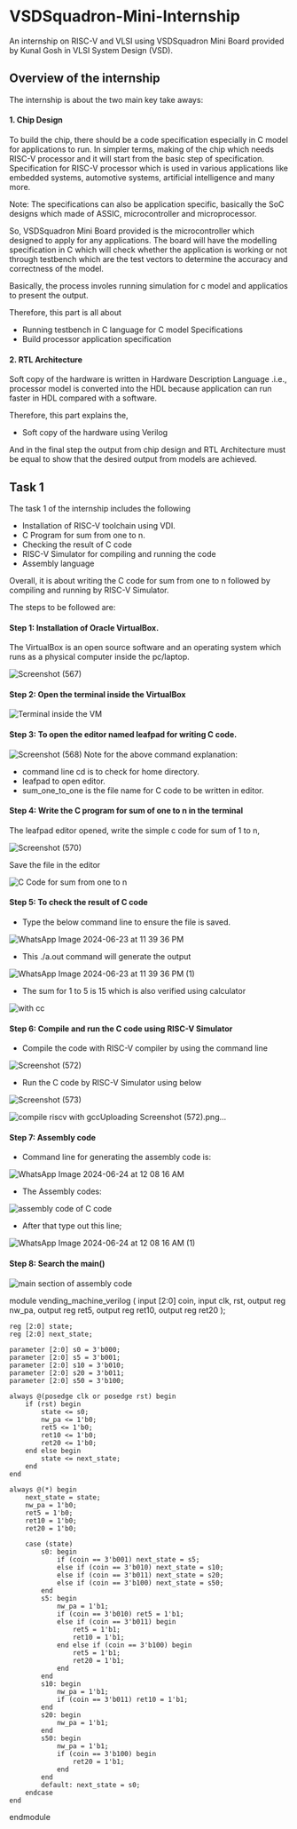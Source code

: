 # VSDSquadron-Mini-Internship
An internship on RISC-V and VLSI using VSDSquadron Mini Board provided by Kunal Gosh in VLSI System Design (VSD).

## Overview of the internship

The internship is about the two main key take aways:

#### 1. Chip Design

To build the chip, there should be a code specification especially in C model for applications to run. 
In simpler terms,
making of the chip which needs RISC-V processor and it will start from the basic step of specification. 
Specification for RISC-V processor which is used in various applications like  embedded systems, automotive systems, artificial intelligence and many more. 

Note: The specifications can also be application specific, basically the SoC designs which made of ASSIC, microcontroller and microprocessor.

So, VSDSquadron Mini Board provided is the microcontroller which designed to apply for any applications.
The board will have the modelling specification in C which will check whether the application is working or not through testbench which are the test vectors to determine the accuracy and correctness of the model.

Basically, the process involes running simulation for c model and applicatios to present the output.

Therefore, this part is all about
- Running testbench in C language for C model Specifications
- Build processor application specification

#### 2. RTL Architecture

Soft copy of the hardware is written in Hardware Description Language .i.e., processor model is converted into the HDL because application can run faster in HDL compared with a software.

Therefore, this part explains the,
- Soft copy of the hardware using Verilog


And in the final step the output from chip design and RTL Architecture must be equal to show that the desired output from models are achieved.


## Task 1
The task 1 of the internship includes the following
- Installation of RISC-V toolchain using VDI.
- C Program for sum from one to n.
- Checking the result of C code
- RISC-V Simulator for compiling and running the code
- Assembly language

Overall, it is about writing the C code for sum from one to n followed by compiling and running by RISC-V Simulator.

 The steps to be followed are:
 
#### Step 1: Installation of Oracle VirtualBox.

The VirtualBox is an open source software and an operating system which runs as a physical computer inside the pc/laptop. 

![Screenshot (567)](https://github.com/EkthaReddy/vsdsquadron-mini-internship/assets/152515939/48ae5d97-0ce1-40bd-9403-e60d255d4758)

#### Step 2: Open the terminal inside the VirtualBox

![Terminal inside the VM](https://github.com/EkthaReddy/vsdsquadron-mini-internship/assets/152515939/5e831292-ae27-4409-b6d4-dc98b50fb88a)

#### Step 3: To open the editor named leafpad for writing C code.

![Screenshot (568)](https://github.com/EkthaReddy/vsdsquadron-mini-internship/assets/152515939/baf5e27b-ee8b-42a9-b2c7-e40bb88c33d8)
 Note for the above command explanation:
 - command line cd is to check for home directory.
 - leafpad to open editor.
 - sum_one_to_one is the file name for C code to be written in editor.


#### Step 4: Write the C program for sum of one to n in the terminal 

The leafpad editor opened, write the simple c code for sum of 1 to n,

![Screenshot (570)](https://github.com/EkthaReddy/vsdsquadron-mini-internship/assets/152515939/6e565127-674e-47c4-8c48-f142e319ebce)

Save the file in the editor


![C Code for sum from one to n](https://github.com/EkthaReddy/vsdsquadron-mini-internship/assets/152515939/37e5d37e-7b55-49ce-8aef-70d3d9f57d0e)


#### Step 5: To check the result of C code

- Type the below command line to ensure the file is saved.
  
![WhatsApp Image 2024-06-23 at 11 39 36 PM](https://github.com/EkthaReddy/vsdsquadron-mini-internship/assets/152515939/c70488ff-78d7-4c14-910c-28feea698aca)

- This ./a.out command will generate the output 

![WhatsApp Image 2024-06-23 at 11 39 36 PM (1)](https://github.com/EkthaReddy/vsdsquadron-mini-internship/assets/152515939/093bd684-20dc-4a5d-bdbf-57e5aa9de063)



- The sum for 1 to 5 is 15 which is also verified using calculator


![with cc](https://github.com/EkthaReddy/vsdsquadron-mini-internship/assets/152515939/42492408-96b8-4275-95ae-c7966b65854a)

#### Step 6: Compile and run the C code using RISC-V Simulator 

- Compile the code with RISC-V compiler by using the command line
  
![Screenshot (572)](https://github.com/EkthaReddy/vsdsquadron-mini-internship/assets/152515939/db9d65fc-a0bd-4104-9d12-d77d19614d07)

- Run the C code by RISC-V Simulator using below

![Screenshot (573)](https://github.com/EkthaReddy/vsdsquadron-mini-internship/assets/152515939/cd4c2428-a270-4d1e-a75c-0b09c212ecd2)



![compile riscv with gcc![Uploading Screenshot (572).png…]()
 ](https://github.com/EkthaReddy/vsdsquadron-mini-internship/assets/152515939/dbf0af7d-fe05-4547-a280-7b710e39f924)


#### Step 7: Assembly code 
- Command line for generating the assembly code is:

![WhatsApp Image 2024-06-24 at 12 08 16 AM](https://github.com/EkthaReddy/vsdsquadron-mini-internship/assets/152515939/0850193a-d680-4772-a4b8-52e08c05c943)

- The Assembly codes:

![assembly code of C code](https://github.com/EkthaReddy/vsdsquadron-mini-internship/assets/152515939/0ce26ef8-3b1e-41dd-8830-217cddd2d7fc)


- After that type out this line;

![WhatsApp Image 2024-06-24 at 12 08 16 AM (1)](https://github.com/EkthaReddy/vsdsquadron-mini-internship/assets/152515939/2cc69a0e-c167-4320-bf89-a7910f76ac37)

#### Step 8: Search the main() 

![main section of assembly code](https://github.com/EkthaReddy/vsdsquadron-mini-internship/assets/152515939/053a0a17-79c8-48af-8227-f59f7dd6786e)
























module vending_machine_verilog (
    input [2:0] coin,
    input clk, rst,
    output reg nw_pa,
    output reg ret5,
    output reg ret10,
    output reg ret20
);

    reg [2:0] state;
    reg [2:0] next_state;

    parameter [2:0] s0 = 3'b000;
    parameter [2:0] s5 = 3'b001;
    parameter [2:0] s10 = 3'b010;
    parameter [2:0] s20 = 3'b011;
    parameter [2:0] s50 = 3'b100;

    always @(posedge clk or posedge rst) begin
        if (rst) begin
            state <= s0;
            nw_pa <= 1'b0;
            ret5 <= 1'b0;
            ret10 <= 1'b0;
            ret20 <= 1'b0;
        end else begin
            state <= next_state;
        end
    end

    always @(*) begin
        next_state = state;
        nw_pa = 1'b0;
        ret5 = 1'b0;
        ret10 = 1'b0;
        ret20 = 1'b0;

        case (state)
            s0: begin
                if (coin == 3'b001) next_state = s5;
                else if (coin == 3'b010) next_state = s10;
                else if (coin == 3'b011) next_state = s20;
                else if (coin == 3'b100) next_state = s50;
            end
            s5: begin
                nw_pa = 1'b1;
                if (coin == 3'b010) ret5 = 1'b1;
                else if (coin == 3'b011) begin
                    ret5 = 1'b1;
                    ret10 = 1'b1;
                end else if (coin == 3'b100) begin
                    ret5 = 1'b1;
                    ret20 = 1'b1;
                end
            end
            s10: begin
                nw_pa = 1'b1;
                if (coin == 3'b011) ret10 = 1'b1;
            end
            s20: begin
                nw_pa = 1'b1;
            end
            s50: begin
                nw_pa = 1'b1;
                if (coin == 3'b100) begin
                    ret20 = 1'b1;
                end
            end
            default: next_state = s0;
        endcase
    end

endmodule


